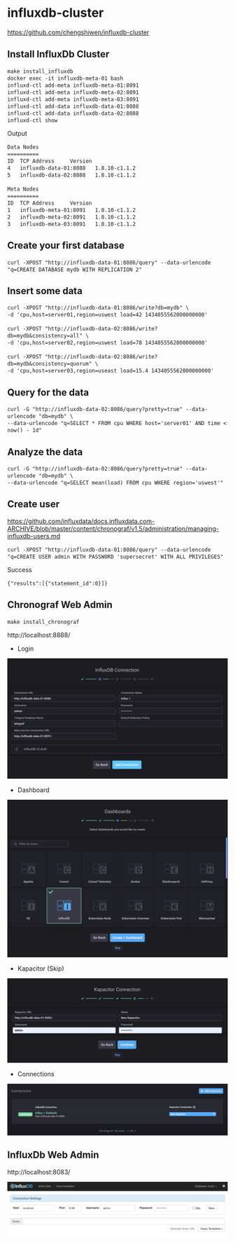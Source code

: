 # influxdb-cluster

https://github.com/chengshiwen/influxdb-cluster

## Install InfluxDb Cluster

```shell
make install_influxdb
docker exec -it influxdb-meta-01 bash
influxd-ctl add-meta influxdb-meta-01:8091
influxd-ctl add-meta influxdb-meta-02:8091
influxd-ctl add-meta influxdb-meta-03:8091
influxd-ctl add-data influxdb-data-01:8088
influxd-ctl add-data influxdb-data-02:8088
influxd-ctl show
```

Output

```shell
Data Nodes
==========
ID	TCP Address		Version
4	influxdb-data-01:8088	1.8.10-c1.1.2
5	influxdb-data-02:8088	1.8.10-c1.1.2

Meta Nodes
==========
ID	TCP Address		Version
1	influxdb-meta-01:8091	1.8.10-c1.1.2
2	influxdb-meta-02:8091	1.8.10-c1.1.2
3	influxdb-meta-03:8091	1.8.10-c1.1.2
```

## Create your first database

```shell
curl -XPOST "http://influxdb-data-01:8086/query" --data-urlencode "q=CREATE DATABASE mydb WITH REPLICATION 2"
```

## Insert some data

```shell
curl -XPOST "http://influxdb-data-01:8086/write?db=mydb" \
-d 'cpu,host=server01,region=uswest load=42 1434055562000000000'

curl -XPOST "http://influxdb-data-02:8086/write?db=mydb&consistency=all" \
-d 'cpu,host=server02,region=uswest load=78 1434055562000000000'

curl -XPOST "http://influxdb-data-02:8086/write?db=mydb&consistency=quorum" \
-d 'cpu,host=server03,region=useast load=15.4 1434055562000000000'
```

## Query for the data

```shell
curl -G "http://influxdb-data-02:8086/query?pretty=true" --data-urlencode "db=mydb" \
--data-urlencode "q=SELECT * FROM cpu WHERE host='server01' AND time < now() - 1d"
```

## Analyze the data

```shell
curl -G "http://influxdb-data-02:8086/query?pretty=true" --data-urlencode "db=mydb" \
--data-urlencode "q=SELECT mean(load) FROM cpu WHERE region='uswest'"
```

## Create user

https://github.com/influxdata/docs.influxdata.com-ARCHIVE/blob/master/content/chronograf/v1.5/administration/managing-influxdb-users.md

```shell
curl -XPOST "http://influxdb-data-01:8086/query" --data-urlencode "q=CREATE USER admin WITH PASSWORD 'supersecret' WITH ALL PRIVILEGES"
```

Success

```
{"results":[{"statement_id":0}]}
```

## Chronograf Web Admin

```shell
make install_chronograf
```

http://localhost:8888/

- Login

![Alt text](chronograf-1.png)

- Dashboard

![Alt text](chronograf-2.png)

- Kapacitor (Skip)

![Alt text](chronograf-3.png)

- Connections

![Alt text](chronograf-4.png)

## InfluxDb Web Admin

http://localhost:8083/

![Alt text](influxdb-admin-1.png)
